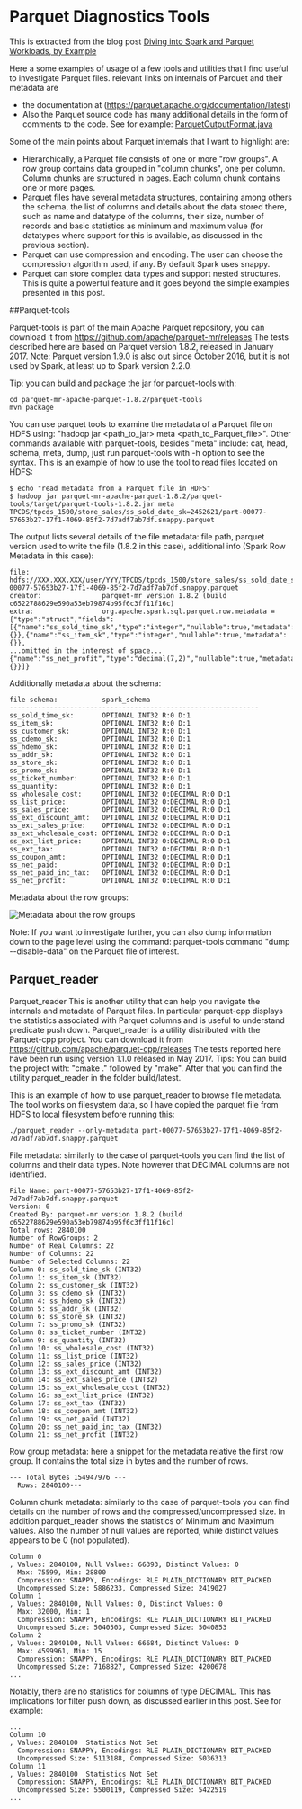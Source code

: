 # Parquet Diagnostics Tools

This is extracted from the blog post [Diving into Spark and Parquet Workloads, by Example](http://externaltable.blogspot.com/2017/06/diving-into-spark-and-parquet-workloads.html)

Here a some examples of usage of a few tools and utilities that I find useful to investigate Parquet files.
relevant links on internals of Parquet  and their metadata are
 - the documentation at (https://parquet.apache.org/documentation/latest)
 - Also the Parquet source code has many additional details in the form of comments to the code. See for example: [ParquetOutputFormat.java](https://github.com/Parquet/parquet-mr/blob/master/parquet-hadoop/src/main/java/parquet/hadoop/ParquetOutputFormat.java)

Some of the main points about Parquet internals that I want to highlight are:
- Hierarchically, a Parquet file consists of one or more "row groups". A row group contains data grouped in "column chunks", one per column. Column chunks are structured in pages. Each column chunk contains one or more pages.
- Parquet files have several metadata structures, containing among others the schema, the list of columns and details about the data stored there, such as name and datatype of the columns, their size, number of records and basic statistics as minimum and maximum value (for datatypes where support for this is available, as discussed in the previous section).
- Parquet can use compression and encoding. The user can choose the compression algorithm used, if any. By default Spark uses snappy. 
- Parquet can store complex data types and support nested structures. This is quite a powerful feature and it goes beyond the simple examples presented in this post.


##Parquet-tools

Parquet-tools is part of the main Apache Parquet repository, you can download it from  https://github.com/apache/parquet-mr/releases
The tests described here are based on Parquet version 1.8.2, released in January 2017. 
Note: Parquet version 1.9.0 is also out since October 2016, but it is not used by Spark, at least up to Spark version 2.2.0.

Tip: you can build and package the jar for parquet-tools with:
```
cd parquet-mr-apache-parquet-1.8.2/parquet-tools
mvn package
```

You can use parquet tools to examine the metadata of a Parquet file on HDFS using: "hadoop jar <path_to_jar> meta <path_to_Parquet_file>".  Other commands available with parquet-tools, besides "meta" include: cat, head, schema, meta, dump, just run parquet-tools with -h option to see the syntax.
This is an example of how to use the tool to read files located on HDFS:

```
$ echo "read metadata from a Parquet file in HDFS"
$ hadoop jar parquet-mr-apache-parquet-1.8.2/parquet-tools/target/parquet-tools-1.8.2.jar meta TPCDS/tpcds_1500/store_sales/ss_sold_date_sk=2452621/part-00077-57653b27-17f1-4069-85f2-7d7adf7ab7df.snappy.parquet
```

The output lists several details of the file metadata:
file path, parquet version used to write the file (1.8.2 in this case), additional info (Spark Row Metadata in this case):

```
file:                  hdfs://XXX.XXX.XXX/user/YYY/TPCDS/tpcds_1500/store_sales/ss_sold_date_sk=2452621/part-00077-57653b27-17f1-4069-85f2-7d7adf7ab7df.snappy.parquet
creator:               parquet-mr version 1.8.2 (build c6522788629e590a53eb79874b95f6c3ff11f16c)
extra:                 org.apache.spark.sql.parquet.row.metadata = {"type":"struct","fields":[{"name":"ss_sold_time_sk","type":"integer","nullable":true,"metadata":{}},{"name":"ss_item_sk","type":"integer","nullable":true,"metadata":{}},
...omitted in the interest of space... 
{"name":"ss_net_profit","type":"decimal(7,2)","nullable":true,"metadata":{}}]}
```
Additionally metadata about the schema:

```
file schema:           spark_schema
--------------------------------------------------------------
ss_sold_time_sk:       OPTIONAL INT32 R:0 D:1
ss_item_sk:            OPTIONAL INT32 R:0 D:1
ss_customer_sk:        OPTIONAL INT32 R:0 D:1
ss_cdemo_sk:           OPTIONAL INT32 R:0 D:1
ss_hdemo_sk:           OPTIONAL INT32 R:0 D:1
ss_addr_sk:            OPTIONAL INT32 R:0 D:1
ss_store_sk:           OPTIONAL INT32 R:0 D:1
ss_promo_sk:           OPTIONAL INT32 R:0 D:1
ss_ticket_number:      OPTIONAL INT32 R:0 D:1
ss_quantity:           OPTIONAL INT32 R:0 D:1
ss_wholesale_cost:     OPTIONAL INT32 O:DECIMAL R:0 D:1
ss_list_price:         OPTIONAL INT32 O:DECIMAL R:0 D:1
ss_sales_price:        OPTIONAL INT32 O:DECIMAL R:0 D:1
ss_ext_discount_amt:   OPTIONAL INT32 O:DECIMAL R:0 D:1
ss_ext_sales_price:    OPTIONAL INT32 O:DECIMAL R:0 D:1
ss_ext_wholesale_cost: OPTIONAL INT32 O:DECIMAL R:0 D:1
ss_ext_list_price:     OPTIONAL INT32 O:DECIMAL R:0 D:1
ss_ext_tax:            OPTIONAL INT32 O:DECIMAL R:0 D:1
ss_coupon_amt:         OPTIONAL INT32 O:DECIMAL R:0 D:1
ss_net_paid:           OPTIONAL INT32 O:DECIMAL R:0 D:1
ss_net_paid_inc_tax:   OPTIONAL INT32 O:DECIMAL R:0 D:1
ss_net_profit:         OPTIONAL INT32 O:DECIMAL R:0 D:1
```
Metadata about the row groups:

![Metadata about the row groups](https://3.bp.blogspot.com/-7ISYeX6pN1o/WVP2qF2mKSI/AAAAAAAAE8k/oXvfaYHOjZAO2SVSF7WlRnhPISjsaj8wQCLcBGAs/s1600/Metadata_fig%2B_annotated.PNG)

Note: If you want to investigate further, you can also dump information down to the page level using the command: parquet-tools command "dump --disable-data" on the Parquet file of interest.

## Parquet_reader

Parquet_reader This is another utility that can help you navigate the internals and metadata of Parquet files. In particular parquet-cpp displays the statistics associated with Parquet columns and is useful to understand predicate push down.
Parquet_reader is a utility distributed with the Parquet-cpp project.
You can download it from https://github.com/apache/parquet-cpp/releases
The tests reported here have been run using version 1.1.0 released in May 2017.
Tips: You can build the project with: "cmake ." followed by "make". After that you can find the utility parquet_reader in the folder build/latest.

This is an example of how to use parquet_reader to browse file metadata. The tool works on filesystem data, so I have copied the parquet file from HDFS to local filesystem before running this:

```./parquet_reader --only-metadata part-00077-57653b27-17f1-4069-85f2-7d7adf7ab7df.snappy.parquet```

File metadata:  similarly to the case of parquet-tools you can find the list of columns and their data types. Note however that DECIMAL columns are not identified.

```
File Name: part-00077-57653b27-17f1-4069-85f2-7d7adf7ab7df.snappy.parquet
Version: 0
Created By: parquet-mr version 1.8.2 (build c6522788629e590a53eb79874b95f6c3ff11f16c)
Total rows: 2840100
Number of RowGroups: 2
Number of Real Columns: 22
Number of Columns: 22
Number of Selected Columns: 22
Column 0: ss_sold_time_sk (INT32)
Column 1: ss_item_sk (INT32)
Column 2: ss_customer_sk (INT32)
Column 3: ss_cdemo_sk (INT32)
Column 4: ss_hdemo_sk (INT32)
Column 5: ss_addr_sk (INT32)
Column 6: ss_store_sk (INT32)
Column 7: ss_promo_sk (INT32)
Column 8: ss_ticket_number (INT32)
Column 9: ss_quantity (INT32)
Column 10: ss_wholesale_cost (INT32)
Column 11: ss_list_price (INT32)
Column 12: ss_sales_price (INT32)
Column 13: ss_ext_discount_amt (INT32)
Column 14: ss_ext_sales_price (INT32)
Column 15: ss_ext_wholesale_cost (INT32)
Column 16: ss_ext_list_price (INT32)
Column 17: ss_ext_tax (INT32)
Column 18: ss_coupon_amt (INT32)
Column 19: ss_net_paid (INT32)
Column 20: ss_net_paid_inc_tax (INT32)
Column 21: ss_net_profit (INT32)
```

Row group metadata: here a snippet for the metadata relative the first row group. It contains the total size in bytes and the number of rows.

```--- Row Group 0 ---
--- Total Bytes 154947976 ---
  Rows: 2840100---
```

Column chunk metadata: similarly to the case of parquet-tools you can find details on the number of rows and the compressed/uncompressed size. In addition parquet_reader shows the statistics of Minimum and Maximum values. Also the number of null values are reported, while distinct values appears to be 0 (not populated).

```
Column 0
, Values: 2840100, Null Values: 66393, Distinct Values: 0
  Max: 75599, Min: 28800
  Compression: SNAPPY, Encodings: RLE PLAIN_DICTIONARY BIT_PACKED
  Uncompressed Size: 5886233, Compressed Size: 2419027
Column 1
, Values: 2840100, Null Values: 0, Distinct Values: 0
  Max: 32000, Min: 1
  Compression: SNAPPY, Encodings: RLE PLAIN_DICTIONARY BIT_PACKED
  Uncompressed Size: 5040503, Compressed Size: 5040853
Column 2
, Values: 2840100, Null Values: 66684, Distinct Values: 0
  Max: 4599961, Min: 15
  Compression: SNAPPY, Encodings: RLE PLAIN_DICTIONARY BIT_PACKED
  Uncompressed Size: 7168827, Compressed Size: 4200678
...
```

Notably, there are no statistics for columns of type DECIMAL. This has implications for filter push down, as discussed earlier in this post. See for example:

```
...
Column 10
, Values: 2840100  Statistics Not Set
  Compression: SNAPPY, Encodings: RLE PLAIN_DICTIONARY BIT_PACKED
  Uncompressed Size: 5113188, Compressed Size: 5036313
Column 11
, Values: 2840100  Statistics Not Set
  Compression: SNAPPY, Encodings: RLE PLAIN_DICTIONARY BIT_PACKED
  Uncompressed Size: 5500119, Compressed Size: 5422519
...
```
